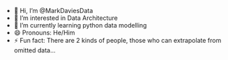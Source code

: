 - 👋 Hi, I’m @MarkDaviesData
- 👀 I’m interested in Data Architecture
- 🌱 I’m currently learning python data modelling
- 😄 Pronouns: He/Him
- ⚡ Fun fact: There are 2 kinds of people, those who can extrapolate from omitted data...

<!---
MarkDaviesData/MarkDaviesData is a ✨ special ✨ repository because its `README.md` (this file) appears on your GitHub profile.
You can click the Preview link to take a look at your changes.
--->
